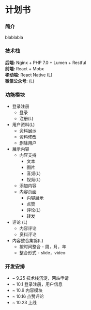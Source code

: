 # 计划书

### 简介
blablabla

### 技术栈
**后端:** Nginx + PHP 7.0 + Lumen + Restful <br>
**前端:** React + Mobx <br>
**移动端:** React Native (L) <br>
**微信公众号:** (L)

### 功能模块
- 登录注册
    - 登录
    - 注册(L)
- 用户资料(L)
    - 资料展示
    - 资料修改
    - 删除用户
- 展示内容
    - 内容支持
        - 文本
        - 图片
        - 音频(L)
        - 视频(L)
    - 添加内容
    - 内容页面
        - 内容展示
        - 点赞
        - 评论(L)
        - 转发
- 评论 (L)
    - 内容评论
    - 资料评论
- 内容整合集锦(L)
    - 按时间整合 - 周，月，年
    - 整合形式 - slide，video

### 开发安排
- ~ 9.25 技术栈沉淀，网站申请
- ~ 10.1 登录注册，用户信息
- ~ 10.9 内容模块
- ~ 10.16 点赞评论
- ~ 10.23 上线

